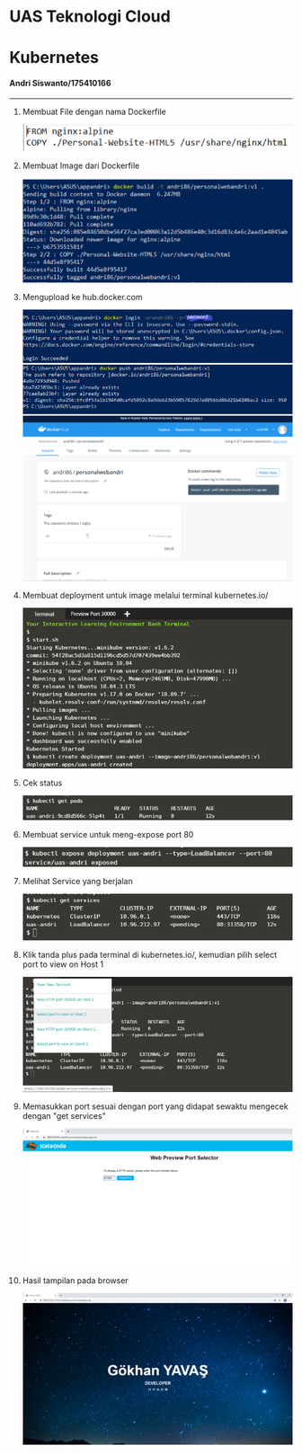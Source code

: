 # UAS Teknologi Cloud
# Kubernetes
#### Andri Siswanto/175410166
---------------------


1. Membuat File dengan nama Dockerfile
 
   ![alt text](2.png)
  

2. Membuat Image dari Dockerfile 

   ![alt text](3.png)


3. Mengupload ke hub.docker.com

    ![alt text](8.png)
    ![alt text](9.png)
    ![alt text](10.png)

4. Membuat deployment untuk image melalui terminal kubernetes.io/

    ![alt text](ss1.png)

5. Cek status

    ![alt text](ss2.png)

6. Membuat service untuk meng-expose port 80

    ![alt text](ss3.png)

7. Melihat Service yang berjalan

    ![alt text](ss4.png)

8. Klik tanda plus pada terminal di kubernetes.io/, kemudian pilih select port to    view on Host 1

    ![alt text](ss5.png)

9. Memasukkan port sesuai dengan port yang didapat sewaktu mengecek dengan "get      services"

    ![alt text](ss6.png)

10. Hasil tampilan pada browser

    ![alt text](ss7.png)
